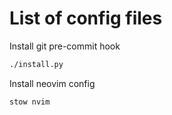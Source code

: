 # List of config files

Install git pre-commit hook
```bash
./install.py
```

Install neovim config
```bash
stow nvim
```
